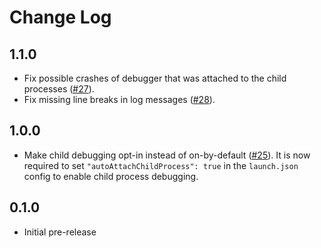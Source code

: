 # Change Log

## 1.1.0

- Fix possible crashes of debugger that was attached to the child processes ([#27](https://github.com/albertziegenhagel/childdebugger-vscode/pull/27)).
- Fix missing line breaks in log messages ([#28](https://github.com/albertziegenhagel/childdebugger-vscode/pull/28)).

## 1.0.0

- Make child debugging opt-in instead of on-by-default ([#25](https://github.com/albertziegenhagel/childdebugger-vscode/pull/25)).
  It is now required to set `"autoAttachChildProcess": true` in the `launch.json` config to enable child process debugging.

## 0.1.0

- Initial pre-release
